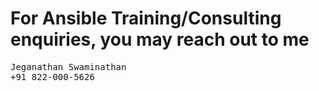 # For Ansible Training/Consulting enquiries, you may reach out to me

<pre>
Jeganathan Swaminathan <jegan@tektutor.org>
+91 822-000-5626
</pre>
